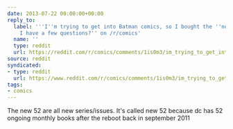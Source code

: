 ```yaml
---
date: 2013-07-22 00:00:00+00:00
reply_to:
  label: '''I''m trying to get into Batman comics, so I bought the ''new 52'' and
    I have a few questions?'' on /r/comics'
  name: ''
  type: reddit
  url: https://reddit.com/r/comics/comments/1is0m3/im_trying_to_get_into_batman_comics_so_i_bought/
source: reddit
syndicated:
- type: reddit
  url: https://www.reddit.com/r/comics/comments/1is0m3/im_trying_to_get_into_batman_comics_so_i_bought/cb7rjdt/
tags:
- comics
---
```


The new 52 are all new series/issues. It's called new 52 because dc has 52 ongoing monthly books after the reboot back in september 2011